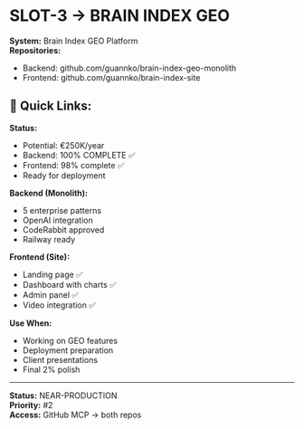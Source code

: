 # SLOT-3 → BRAIN INDEX GEO

**System:** Brain Index GEO Platform  
**Repositories:**  
- Backend: github.com/guannko/brain-index-geo-monolith  
- Frontend: github.com/guannko/brain-index-site

## 🔗 Quick Links:

**Status:**
- Potential: €250K/year
- Backend: 100% COMPLETE ✅
- Frontend: 98% complete ✅
- Ready for deployment

**Backend (Monolith):**
- 5 enterprise patterns
- OpenAI integration
- CodeRabbit approved
- Railway ready

**Frontend (Site):**
- Landing page ✅
- Dashboard with charts ✅
- Admin panel ✅
- Video integration ✅

**Use When:**
- Working on GEO features
- Deployment preparation
- Client presentations
- Final 2% polish

---

**Status:** NEAR-PRODUCTION  
**Priority:** #2  
**Access:** GitHub MCP → both repos